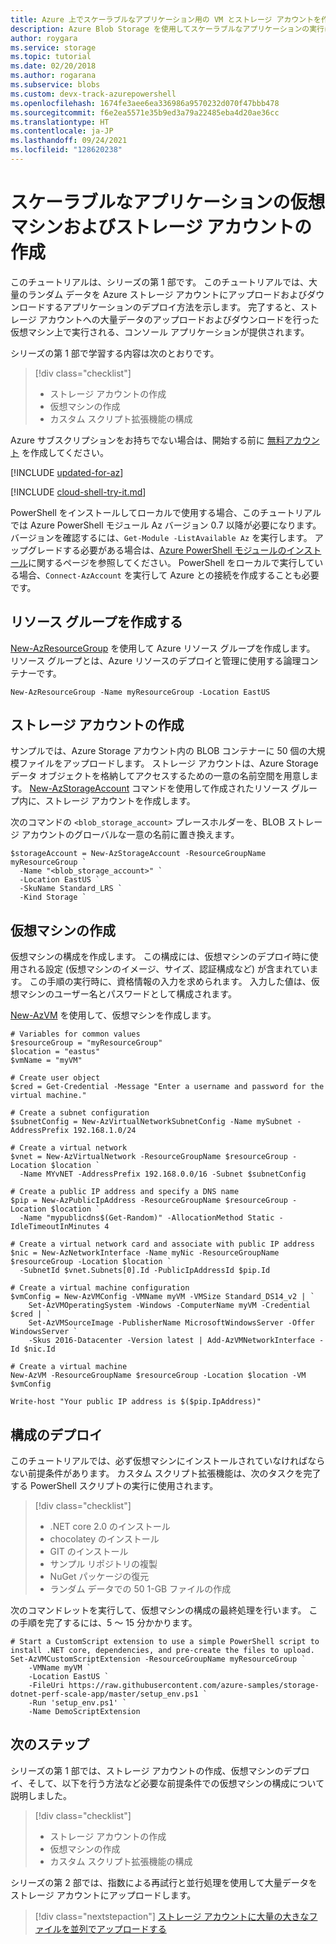 ```yaml
---
title: Azure 上でスケーラブルなアプリケーション用の VM とストレージ アカウントを作成する
description: Azure Blob Storage を使用してスケーラブルなアプリケーションの実行に使用される VM をデプロイする方法について説明します。
author: roygara
ms.service: storage
ms.topic: tutorial
ms.date: 02/20/2018
ms.author: rogarana
ms.subservice: blobs
ms.custom: devx-track-azurepowershell
ms.openlocfilehash: 1674fe3aee6ea336986a9570232d070f47bbb478
ms.sourcegitcommit: f6e2ea5571e35b9ed3a79a22485eba4d20ae36cc
ms.translationtype: HT
ms.contentlocale: ja-JP
ms.lasthandoff: 09/24/2021
ms.locfileid: "128620238"
---
```

# <a name="create-a-virtual-machine-and-storage-account-for-a-scalable-application"></a>スケーラブルなアプリケーションの仮想マシンおよびストレージ アカウントの作成

このチュートリアルは、シリーズの第 1 部です。 このチュートリアルでは、大量のランダム データを Azure ストレージ アカウントにアップロードおよびダウンロードするアプリケーションのデプロイ方法を示します。 完了すると、ストレージ アカウントへの大量データのアップロードおよびダウンロードを行った仮想マシン上で実行される、コンソール アプリケーションが提供されます。

シリーズの第 1 部で学習する内容は次のとおりです。

> [!div class="checklist"]
> - ストレージ アカウントの作成
> - 仮想マシンの作成
> - カスタム スクリプト拡張機能の構成

Azure サブスクリプションをお持ちでない場合は、開始する前に [無料アカウント](https://azure.microsoft.com/free/?WT.mc_id=A261C142F) を作成してください。

[!INCLUDE [updated-for-az](../../../includes/updated-for-az.md)]

[!INCLUDE [cloud-shell-try-it.md](../../../includes/cloud-shell-try-it.md)]

PowerShell をインストールしてローカルで使用する場合、このチュートリアルでは Azure PowerShell モジュール Az バージョン 0.7 以降が必要になります。 バージョンを確認するには、`Get-Module -ListAvailable Az` を実行します。 アップグレードする必要がある場合は、[Azure PowerShell モジュールのインストール](/powershell/azure/install-Az-ps)に関するページを参照してください。 PowerShell をローカルで実行している場合、`Connect-AzAccount` を実行して Azure との接続を作成することも必要です。

## <a name="create-a-resource-group"></a>リソース グループを作成する

[New-AzResourceGroup](/powershell/module/az.resources/new-azresourcegroup) を使用して Azure リソース グループを作成します。 リソース グループとは、Azure リソースのデプロイと管理に使用する論理コンテナーです。

```azurepowershell-interactive
New-AzResourceGroup -Name myResourceGroup -Location EastUS
```

## <a name="create-a-storage-account"></a>ストレージ アカウントの作成

サンプルでは、Azure Storage アカウント内の BLOB コンテナーに 50 個の大規模ファイルをアップロードします。 ストレージ アカウントは、Azure Storage データ オブジェクトを格納してアクセスするための一意の名前空間を用意します。 [New-AzStorageAccount](/powershell/module/az.Storage/New-azStorageAccount) コマンドを使用して作成されたリソース グループ内に、ストレージ アカウントを作成します。

次のコマンドの `<blob_storage_account>` プレースホルダーを、BLOB ストレージ アカウントのグローバルな一意の名前に置き換えます。

```powershell-interactive
$storageAccount = New-AzStorageAccount -ResourceGroupName myResourceGroup `
  -Name "<blob_storage_account>" `
  -Location EastUS `
  -SkuName Standard_LRS `
  -Kind Storage `
```

## <a name="create-a-virtual-machine"></a>仮想マシンの作成

仮想マシンの構成を作成します。 この構成には、仮想マシンのデプロイ時に使用される設定 (仮想マシンのイメージ、サイズ、認証構成など) が含まれています。 この手順の実行時に、資格情報の入力を求められます。 入力した値は、仮想マシンのユーザー名とパスワードとして構成されます。

[New-AzVM](/powershell/module/az.compute/new-azvm) を使用して、仮想マシンを作成します。

```azurepowershell-interactive
# Variables for common values
$resourceGroup = "myResourceGroup"
$location = "eastus"
$vmName = "myVM"

# Create user object
$cred = Get-Credential -Message "Enter a username and password for the virtual machine."

# Create a subnet configuration
$subnetConfig = New-AzVirtualNetworkSubnetConfig -Name mySubnet -AddressPrefix 192.168.1.0/24

# Create a virtual network
$vnet = New-AzVirtualNetwork -ResourceGroupName $resourceGroup -Location $location `
  -Name MYvNET -AddressPrefix 192.168.0.0/16 -Subnet $subnetConfig

# Create a public IP address and specify a DNS name
$pip = New-AzPublicIpAddress -ResourceGroupName $resourceGroup -Location $location `
  -Name "mypublicdns$(Get-Random)" -AllocationMethod Static -IdleTimeoutInMinutes 4

# Create a virtual network card and associate with public IP address
$nic = New-AzNetworkInterface -Name myNic -ResourceGroupName $resourceGroup -Location $location `
  -SubnetId $vnet.Subnets[0].Id -PublicIpAddressId $pip.Id

# Create a virtual machine configuration
$vmConfig = New-AzVMConfig -VMName myVM -VMSize Standard_DS14_v2 | `
    Set-AzVMOperatingSystem -Windows -ComputerName myVM -Credential $cred | `
    Set-AzVMSourceImage -PublisherName MicrosoftWindowsServer -Offer WindowsServer `
    -Skus 2016-Datacenter -Version latest | Add-AzVMNetworkInterface -Id $nic.Id

# Create a virtual machine
New-AzVM -ResourceGroupName $resourceGroup -Location $location -VM $vmConfig

Write-host "Your public IP address is $($pip.IpAddress)"
```

## <a name="deploy-configuration"></a>構成のデプロイ

このチュートリアルでは、必ず仮想マシンにインストールされていなければならない前提条件があります。 カスタム スクリプト拡張機能は、次のタスクを完了する PowerShell スクリプトの実行に使用されます。

> [!div class="checklist"]
> - .NET core 2.0 のインストール
> - chocolatey のインストール
> - GIT のインストール
> - サンプル リポジトリの複製
> - NuGet パッケージの復元
> - ランダム データでの 50 1-GB ファイルの作成

次のコマンドレットを実行して、仮想マシンの構成の最終処理を行います。 この手順を完了するには、5 ～ 15 分かかります。

```azurepowershell-interactive
# Start a CustomScript extension to use a simple PowerShell script to install .NET core, dependencies, and pre-create the files to upload.
Set-AzVMCustomScriptExtension -ResourceGroupName myResourceGroup `
    -VMName myVM `
    -Location EastUS `
    -FileUri https://raw.githubusercontent.com/azure-samples/storage-dotnet-perf-scale-app/master/setup_env.ps1 `
    -Run 'setup_env.ps1' `
    -Name DemoScriptExtension
```

## <a name="next-steps"></a>次のステップ

シリーズの第 1 部では、ストレージ アカウントの作成、仮想マシンのデプロイ、そして、以下を行う方法など必要な前提条件での仮想マシンの構成について説明しました。

> [!div class="checklist"]
> - ストレージ アカウントの作成
> - 仮想マシンの作成
> - カスタム スクリプト拡張機能の構成

シリーズの第 2 部では、指数による再試行と並行処理を使用して大量データをストレージ アカウントにアップロードします。

> [!div class="nextstepaction"]
> [ストレージ アカウントに大量の大きなファイルを並列でアップロードする](storage-blob-scalable-app-upload-files.md)
